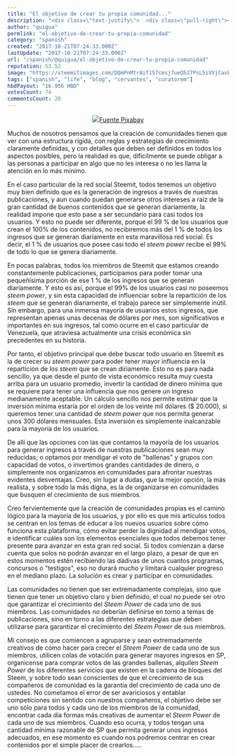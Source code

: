 ```yaml
---
title: "El objetivo de crear tu propia comunidad..."
description: "<div class=\"text-justify\">  <div class=\"pull-right\"><center><img src=\"https://steemitimages.com/DQmPnMtrAif157cmsj7ueQhJ7PsL5iVVjCaxkkwUa7oxKU7/image...."
author: "quigua"
permlink: "el-objetivo-de-crear-tu-propia-comunidad"
category: "spanish"
created: "2017-10-21T07:24:33.000Z"
lastUpdate: "2017-10-21T07:24:33.000Z"
url: "/spanish/@quigua/el-objetivo-de-crear-tu-propia-comunidad"
reputation: 53.52
image: "https://steemitimages.com/DQmPnMtrAif157cmsj7ueQhJ7PsL5iVVjCaxkkwUa7oxKU7/image.png"
tags: ["spanish", "life", "blog", "cervantes", "curatorem"]
hbdPayout: "16.956 HBD"
votesCount: 74
commentsCount: 20
---
```


<div class="text-justify">

<div class="pull-right"><center><img src="https://steemitimages.com/DQmPnMtrAif157cmsj7ueQhJ7PsL5iVVjCaxkkwUa7oxKU7/image.png"/><a href="https://pixabay.com/es/multitud-humanos-siluetas-2045498/">Fuente Pixabay</a></center></div>

Muchos de nosotros pensamos que la creación de comunidades tienen que ver con una estructura rígida, con reglas y estrategias de crecimiento claramente definidas, y con detalles que deben ser definidos en todos los aspectos posibles, pero la realidad es que, difícilmente se puede obligar a las personas a participar en algo que no les interesa o no les llama la atención en lo más mínimo.

En el caso particular de la red social Steemit, todos tenemos un objetivo muy bien definido que es la generación de ingresos a través de nuestras publicaciones, y aun cuando puedan generarse otros intereses a raíz de la gran cantidad de buenos contenidos que se generan diariamente, la realidad impone que esto pase a ser secundario para casi todos  los usuarios. Y esto no puede ser diferente, porque el 99 % de los usuarios que crean el 100% de los contenidos, no recibiremos más del 1 % de todos los ingresos que se generan diariamente en esta maravillosa red social. Es decir, el 1 % de usuarios que posee casi todo el *steem power* recibe el 99% de todo lo que se genera diariamente. 

En pocas palabras, todos los miembros de Steemit que estamos creando constantemente publicaciones, participamos para poder tomar una pequeñísima porción de ese  1 % de los ingresos que se generan diariamente. Y esto es así, porque el 99% de los usuarios casi no poseemos *steem power*, y sin esta capacidad de influenciar sobre la repartición de los *steem* que se generan diariamente, el trabajo parece ser simplemente inútil. Sin embargo, para una inmensa mayoría de usuarios estos ingresos, que representan apenas unas decenas de dólares por mes, son significativos e importantes en sus ingresos, tal como ocurre en el caso particular de  Venezuela, que atraviesa actualmente una crisis económica sin precedentes en su historia.

Por tanto, el objetivo principal que debe buscar todo usuario en Steemit es la de crecer su *steem power* para poder tener mayor influencia en la repartición de los *steem* que se crean diriamente.  Esto no es para nada sencillo, ya que desde el punto de vista económico resulta muy cuesta arriba para un usuario promedio, invertir la cantidad de dinero mínima que se requiere para tener una influencia que nos genere un ingreso medianamente aceptable. Un cálculo sencillo nos permite estimar que la inversión mínima estaría por el orden de los veinte mil dólares ($ 20.000), si queremos tener una cantidad de *steem power* que nos permita generar unos 300 dólares mensuales. Esta inversión es simplemente inalcanzable para la mayoría de los usuarios. 

De allí que las opciones con las que contamos la mayoría de los usuarios para generar ingresos a través de nuestras publicaciones sean muy reducidas; o optamos por mendigar el voto de "ballenas" y grupos con capacidad de votos, o invertimos grandes cantidades de dinero, o simplemente nos organizamos en comunidades para afrontar nuestras evidentes desventajas. Creo, sin lugar a dudas, que la mejor opción, la más realista, y sobre todo la más digna, es la de organizarse en comunidades que busquen el crecimiento de sus miembros. 

Creo fervientemente que la creación de comunidades propias es el camino lógico para la mayoría de los usuarios, y por ello es que mis artículos todos se centran en los temas de educar a los nuevos usuarios sobre cómo funciona esta plataforma, cómo evitar perder la dignidad al mendigar votos, e identificar cuáles son los elementos esenciales que todos debemos tener presente para avanzar en esta gran red social. Si todos comienzan a darse cuenta que solos no podrán avanzar en el largo plazo, a pesar de que en estos momentos estén recibiendo las dádivas de unos cuantos programas, concursos o "testigos", eso no durará mucho y limitará cualquier progreso en el mediano plazo. La solución es crear y participar en comunidades. 

Las comunidades no tienen que ser extremadamente complejas, sino que tienen que tener un objetivo claro y bien definido, el cual no puede ser otro que garantizar el crecimiento del *Steem Power* de cada uno de sus miembros. Las comunidades no deberían definirse en torno a temas de publicaciones, sino en torno a las diferentes estrategias que deben utilizarse para garantizar el crecimiento del *Steem Power* de sus miembros. 

Mi consejo es que comiencen a agruparse y sean extremadamente creativos de cómo hacer para crecer el *Steem Power* de cada uno de sus miembros, utilicen colas de votación para generar mayores ingresos en SP, organicense para comprar votos de las grandes ballenas, alquilen *Steem Power* de los diferentes servicios que existen en la cadena de bloques del Steem, y sobre todo sean conscientes de que el crecimiento de sus compañeros de comunidad es la garantía del crecimiento de cada uno de ustedes. No cometamos el error de ser avariciosos y entablar competiciones sin sentido con nuestros compañeros, el objetivo debe ser uno sólo para todos y cada uno de los miembros de la comunidad, encontrar cada día formas más creativas de aumentar el *Steem Power* de cada uno de sus miembros. Cuando eso ocurra, y todos tengan una cantidad mínima razonable de SP que permita generar unos ingresos adecuados, en ese momento es cuando nos podremos centrar en crear contenidos por el simple placer de crearlos.....

</div>